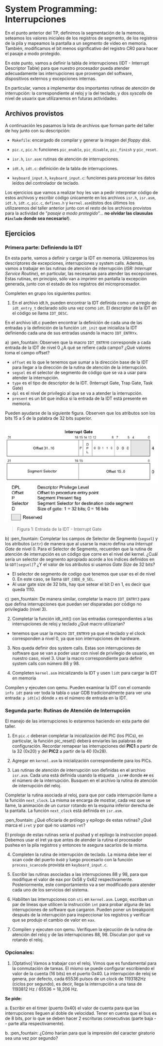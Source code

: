 # System Programming: Interrupciones

En el punto anterior del TP, definimos la segmentación de la memoria, seteamos los valores iniciales de los registros de segmento, de los registros de la pila y mapeamos la pantalla a un segmento de video en memoria.
También, modificamos el bit menos significativo del registro CR0 para hacer el pasaje a modo protegido.

En este punto, vamos a definir la tabla de interrupciones (IDT - Interrupt Descriptor Table) para que nuestro procesador pueda atender adecuadamente las interrupciones que provengan del software, dispositivos externos y excepciones internas.

En particular, vamos a implementar dos importantes rutinas de atención de interrupción: la correspondiente al reloj y la del teclado, y dos _syscalls_ de nivel de usuarix que utilizaremos en futuras actividades.

## Archivos provistos

A continuación les pasamos la lista de archivos que forman parte del
taller de hoy junto con su descripción:

- `Makefile`: encargado de compilar y generar la imagen del _floppy disk_.

- `pic.c`, `pic.h`: funciones `pic_enable`, `pic_disable`, `pic_finish` y `pic_reset`.

- `isr.h`, `isr.asm`: rutinas de atención de interrupciones.

- `idt.h`, `idt.c`: definición de la tabla de interrupciones.

- `keyboard_input.h`, `keyboard_input.c`: funciones para procesar los datos leídos del controlador de teclado.

Los ejercicios que vamos a realizar hoy les van a pedir interpretar
código de estos archivos y escribir código únicamente en los archivos
`isr.h`, `isr.asm`, `idt.h`, `idt.c`, `pic.c`, `defines.h` y `kernel.asm`(éstos dos últimos los utilizaremos del taller anterior junto con el
resto de los archivos provistos para la actividad de "_pasaje a modo
protegido_"\... **no olvidar las clausulas `#include` donde sea
necesario!**).

## Ejercicios

### Primera parte: Definiendo la IDT

En esta parte, vamos a definir y cargar la IDT en memoria. Utilizaremos
los descriptores de excepciones, interrupciones y system calls. Además,
vamos a trabajar en las rutinas de atención de interrupción (*ISR:
Interrupt Service Routine*), en particular, las necesarias para atender
las excepciones. Estas rutinas, en principio, sólo van a imprimir en
pantalla la excepción generada, junto con el estado de los registros del
microprocesador.

Completen en grupo los siguientes puntos:

1. En el archivo idt.h, pueden encontrar la IDT definida como un arreglo de `idt_entry_t` declarado sólo una vez como `idt`.
El descriptor de la IDT en el código se llama `IDT_DESC`.

En el archivo idt.c pueden encontrar la definición de cada una de las entradas y la definición de la función `idt_init` que inicializa la IDT definiendo cada una de sus entradas usando la macro `IDT_ENTRYx`.

a) :pen_fountain: Observen que la macro `IDT_ENTRY0` corresponde a cada entrada de la IDT de nivel 0 ¿A qué se refiere cada campo? ¿Qué valores toma el campo offset?

- `offset` es lo que le tenemos que sumar a la dirección base de la IDT para llegar a la dirección de la rutina de atención de la interrupción.
- `segsel` es el selector de segmento de código que se va a usar para atender la interrupción.
- `type` es el tipo de descriptor de la IDT. (Interrupt Gate, Trap Gate, Task Gate)
- `dpl` es el nivel de privilegio al que se va a atender la interrupción.
- `present` es un bit que indica si la entrada de la IDT está presente en memoria.

Pueden ayudarse de la siguiente figura.
Observen que los atributos son los bits 15 a 5 de la palabra de 32 bits superior.

![Interrupt Gate](img/interrupt_gate.png)![Interrupt gate legend](img/interrupt_gate_legend.png)

> Figura 1: Entrada de la IDT - Interrupt Gate

b) :pen_fountain: Completar los campos de Selector de Segmento (`segsel`) y los atributos (`attr`) de manera que al usarse la macro defina una *Interrupt Gate* de nivel 0.
Para el Selector de Segmento, recuerden que la rutina de atención de interrupción es un código que corre en el nivel del kernel. ¿Cuál sería un selector de segmento apropiado acorde a los índices definidos en la `GDT[segsel]`? ¿Y el valor de los atributos si usamos _Gate Size_ de 32 bits?

- El selector de segmento de codigo que tenemos que usar es el de nivel 0. En este caso, se llama `GDT_CODE_0_SEL`.
- Al usar gate size de 32 bits, hay que setear el bit D en 1, es decir que queda 1110.

c) :pen_fountain: De manera similar, completar la macro `IDT_ENTRY3` para que defina interrupciones que puedan ser disparadas por código no privilegiado (nivel 3).

2. Completar la función idt_init() con las entradas correspondientes a las interrupciones de reloj y teclado ¿Qué macro utilizarían?

- tenemos que usar la macro `IDT_ENTRY0` ya que el teclado y el clock corresponden a nivel 0, ya que son interrupciones de hardware.

3. Nos queda definir dos system calls. Estas son interrupciones de software que se van a poder usar con nivel de privilegio de usuario, en nuestro caso, nivel 3.
Usar la macro correspondiente para definir system calls con número 88 y 98.

4. Completen `kernel.asm` inicializando la IDT y usen `lidt` para cargar la IDT en memoria

Compilen y ejecuten con qemu.
Pueden examinar la IDT con el comando `info idt` para ver toda la tabla o usar GDB tradicionalmente para ver una entrada: `p idt[x]` dónde `x` es el número de entrada en la IDT.


### Segunda parte: Rutinas de Atención de Interrupción

El manejo de las interrupciones lo estaremos haciendo en esta parte del
taller.

1. En `pic.c` deberan completar la inicialización del PIC (los PICs), en particular, la función pic_reset() deberá enviarles las palabras de configuración.
Recordar remapear las interrupciones del **PIC1** a partir de la 32 (0x20) y del **PIC2** a partir de la 40 (0x28).

2. Agregar en `kernel.asm` la inicialización correspondiente para los PICs.

3. Las rutinas de atención de interrupción son definidas en el archivo `isr.asm`.
Cada una está definida usando la etiqueta `_isr##` donde `##` es el número de la interrupción.
Busquen en el archivo la rutina de atención de interrupción del reloj.

Completar la rutina asociada al reloj, para que por cada interrupción llame a la función `next_clock`. La misma se encarga de mostrar, cada vez que se llame, la animación de un cursor rotando en la esquina inferior derecha de la pantalla.
La función `next_clock` está definida en `isr.asm`.

:pen_fountain: ¿Qué oficiaría de prólogo y epílogo de estas rutinas? ¿Qué marca el `iret` y por qué no usamos `ret`?

El prologo de estas rutinas seria el pushad y el epilogo la instruccion popad. Debemos usar el iret ya que antes de atender la rutina el procesador pushea en la pila registros y entonces te asegura sacarlos de la misma.

4. Completen la rutina de interrupción de teclado. La misma debe leer el scan code del puerto `0x60` y luego procesarlo con la función `process_scancode` provista en `keyboard_input.c`.

5. Escribir las rutinas asociadas a las interrupciones 88 y 98, para que modifique el valor de eax por 0x58 y 0x62 respectivamente.
Posteriormente, este comportamiento va a ser modificado para atender cada uno de los servicios del sistema.

6. Habiliten las interrupciones con `sti` en `kernel.asm`.
Luego, escriban un par de líneas que utilicen la instrucción `int` para probar alguna de las interrupciones de software que cargaron.
Pueden poner un breakpoint después de la interrupción para inspeccionar los registros y verificar que se produjo el cambio de valor en `eax`.

7. Compilen y ejecuten con qemu. Verifiquen la ejecución de la rutina de atención del reloj y de las interrupciones 88, 98.
Discutan por qué va rotando el reloj.


### Opcionales:  

1.  \[Optativo\] Vamos a trabajar con el reloj.
Vimos que es fundamental para la conmutación de tareas.
El mismo se puede configurar escribiendo el valor de la cuenta (16 bits) en el puerto 0x40.
La interrupción de reloj se genera, por defecto, cada 65536 pulsos de un clock de 1193182Hz (ciclos por segundo), es decir, llega la interrupción a una tasa de 1193812 Hz / 65536 = 18,206 Hz.

**Se pide:**

a. Escribir en el timer (puerto 0x40) el valor de cuenta para que las interrupciones lleguen al doble de velocidad.
Tener en cuenta que el bus es de 8 bits, por lo que se deben hacer 2 escrituras consecutivas (parte baja -- parte alta respectivamente).

b. :pen_fountain: ¿Cómo harían para que la impresión del caracter giratorio sea una vez por segundo?
